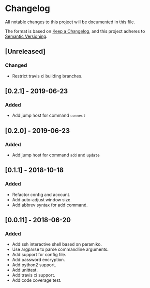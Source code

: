 # Changelog

All notable changes to this project will be documented in this file.

The format is based on [Keep a Changelog](https://keepachangelog.com/en/1.0.0/),
and this project adheres to [Semantic Versioning](https://semver.org/spec/v2.0.0.html).

## [Unreleased]
### Changed
- Restrict travis ci building branches.


## [0.2.1] - 2019-06-23

### Added
- Add jump host for command `connect`


## [0.2.0] - 2019-06-23

### Added
- Add jump host for command `add` and `update`

## [0.1.1] - 2018-10-18

### Added
- Refactor config and account.
- Add auto-adjust window size.
- Add abbrev syntax for add command.


## [0.0.11] - 2018-06-20
### Added
- Add ssh interactive shell based on paramiko.
- Use argparse to parse commandline arguments.
- Add support for config file.
- Add password encryption.
- Add python2 support.
- Add unittest.
- Add travis ci support.
- Add code coverage test.

